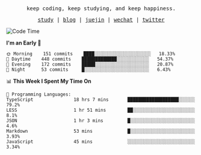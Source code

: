 <p align="center">
  <samp>
    <span>keep coding, keep studying, and keep happiness.</span>
  </samp>
</p>

<p align="center">
  <samp>
    <a href="https://github.com/ouduidui/fe-study">study</a> |
    <a href="https://ouduidui.cn">blog</a>  |
    <a href="https://juejin.cn/user/4309700183594366">juejin</a> |
    <a href="https://user-images.githubusercontent.com/54696834/165071004-6509e3f2-90c3-448c-9d92-3da42b0c2021.jpeg">wechat</a> |
    <a href="https://twitter.com/ouduidui">twitter</a>
  </samp>
</p>

<!--START_SECTION:waka-->
![Code Time](http://img.shields.io/badge/Code%20Time-0%20secs-blue)

**I'm an Early 🐤** 

```text
🌞 Morning    151 commits    ████░░░░░░░░░░░░░░░░░░░░░   18.33% 
🌆 Daytime    448 commits    █████████████░░░░░░░░░░░░   54.37% 
🌃 Evening    172 commits    █████░░░░░░░░░░░░░░░░░░░░   20.87% 
🌙 Night      53 commits     █░░░░░░░░░░░░░░░░░░░░░░░░   6.43%

```


📊 **This Week I Spent My Time On** 

```text
💬 Programming Languages: 
TypeScript               18 hrs 7 mins       ███████████████████░░░░░░   79.2% 
LESS                     1 hr 51 mins        ██░░░░░░░░░░░░░░░░░░░░░░░   8.1% 
JSON                     1 hr 3 mins         █░░░░░░░░░░░░░░░░░░░░░░░░   4.6% 
Markdown                 53 mins             █░░░░░░░░░░░░░░░░░░░░░░░░   3.93% 
JavaScript               45 mins             ░░░░░░░░░░░░░░░░░░░░░░░░░   3.34%

```


<!--END_SECTION:waka-->
